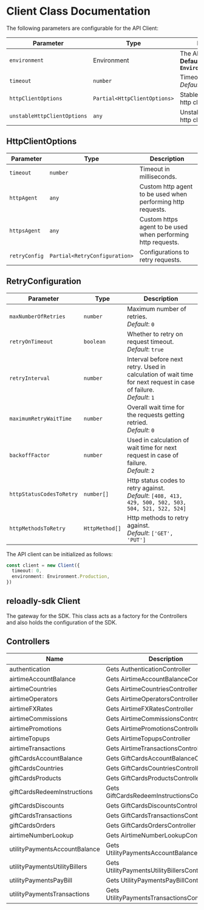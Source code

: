 
# Client Class Documentation

The following parameters are configurable for the API Client:

| Parameter | Type | Description |
|  --- | --- | --- |
| `environment` | Environment | The API environment. <br> **Default: `Environment.Production`** |
| `timeout` | `number` | Timeout for API calls.<br>*Default*: `0` |
| `httpClientOptions` | `Partial<HttpClientOptions>` | Stable configurable http client options. |
| `unstableHttpClientOptions` | `any` | Unstable configurable http client options. |

## HttpClientOptions

| Parameter | Type | Description |
|  --- | --- | --- |
| `timeout` | `number` | Timeout in milliseconds. |
| `httpAgent` | `any` | Custom http agent to be used when performing http requests. |
| `httpsAgent` | `any` | Custom https agent to be used when performing http requests. |
| `retryConfig` | `Partial<RetryConfiguration>` | Configurations to retry requests. |

## RetryConfiguration

| Parameter | Type | Description |
|  --- | --- | --- |
| `maxNumberOfRetries` | `number` | Maximum number of retries. <br> *Default*: `0` |
| `retryOnTimeout` | `boolean` | Whether to retry on request timeout. <br> *Default*: `true` |
| `retryInterval` | `number` | Interval before next retry. Used in calculation of wait time for next request in case of failure. <br> *Default*: `1` |
| `maximumRetryWaitTime` | `number` | Overall wait time for the requests getting retried. <br> *Default*: `0` |
| `backoffFactor` | `number` | Used in calculation of wait time for next request in case of failure. <br> *Default*: `2` |
| `httpStatusCodesToRetry` | `number[]` | Http status codes to retry against. <br> *Default*: `[408, 413, 429, 500, 502, 503, 504, 521, 522, 524]` |
| `httpMethodsToRetry` | `HttpMethod[]` | Http methods to retry against. <br> *Default*: `['GET', 'PUT']` |

The API client can be initialized as follows:

```ts
const client = new Client({
  timeout: 0,
  environment: Environment.Production,
})
```

## reloadly-sdk Client

The gateway for the SDK. This class acts as a factory for the Controllers and also holds the configuration of the SDK.

## Controllers

| Name | Description |
|  --- | --- |
| authentication | Gets AuthenticationController |
| airtimeAccountBalance | Gets AirtimeAccountBalanceController |
| airtimeCountries | Gets AirtimeCountriesController |
| airtimeOperators | Gets AirtimeOperatorsController |
| airtimeFXRates | Gets AirtimeFXRatesController |
| airtimeCommissions | Gets AirtimeCommissionsController |
| airtimePromotions | Gets AirtimePromotionsController |
| airtimeTopups | Gets AirtimeTopupsController |
| airtimeTransactions | Gets AirtimeTransactionsController |
| giftCardsAccountBalance | Gets GiftCardsAccountBalanceController |
| giftCardsCountries | Gets GiftCardsCountriesController |
| giftCardsProducts | Gets GiftCardsProductsController |
| giftCardsRedeemInstructions | Gets GiftCardsRedeemInstructionsController |
| giftCardsDiscounts | Gets GiftCardsDiscountsController |
| giftCardsTransactions | Gets GiftCardsTransactionsController |
| giftCardsOrders | Gets GiftCardsOrdersController |
| airtimeNumberLookup | Gets AirtimeNumberLookupController |
| utilityPaymentsAccountBalance | Gets UtilityPaymentsAccountBalanceController |
| utilityPaymentsUtilityBillers | Gets UtilityPaymentsUtilityBillersController |
| utilityPaymentsPayBill | Gets UtilityPaymentsPayBillController |
| utilityPaymentsTransactions | Gets UtilityPaymentsTransactionsController |

